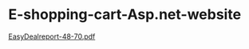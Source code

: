 # E-shopping-cart-Asp.net-website

[EasyDealreport-48-70.pdf](https://github.com/Manish-Parihar871/E-shopping-cart-Asp.net-website/files/7751383/EasyDealreport-48-70.pdf)
